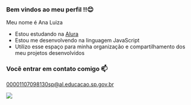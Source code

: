 ### Bem vindos ao meu perfil !!😊

Meu nome é Ana Luiza

- Estou estudando na [Alura](https://www.alura.com.br)
- Estou me desenvolvendo na linguagem JavaScript
- Utilizo esse espaço para minha organização e compartilhamento dos meu projetos desenvolvidos

### Você entrar em contato comigo 📫

00001107098130sp@al.educacao.sp.gov.br

![](https://media1.tenor.com/m/_hUq1BSUsiMAAAAC/cat-cute.gif)
